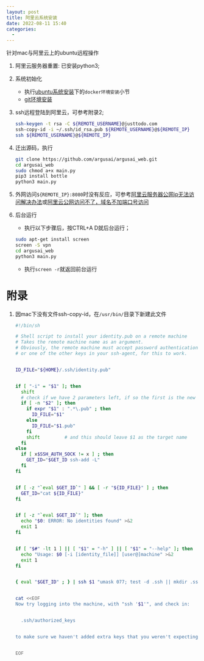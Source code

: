 ```yaml
---
layout: post
title: 阿里云系统安装
date: 2022-08-11 15:40
categories:
  -
---
```


针对mac与阿里云上的ubuntu远程操作
<!-- More -->

1. 阿里云服务器重置: 已安装python3;
2. 系统初始化
    * 执行[ubuntu系统安装](/coder/install_ubuntu)下的`docker环境安装`小节
    * [git环境安装](https://app.yinxiang.com/shard/s26/nl/5132076/76807934-164f-4bdd-8280-22c673fc2089/)

3. ssh远程登陆到阿里云，可参考附录2;
    ```bash
    ssh-keygen -t rsa -C ${REMOTE_USERNAME}@justtodo.com
    ssh-copy-id -i ~/.ssh/id_rsa.pub ${REMOTE_USERNAME}@${REMOTE_IP}
    ssh ${REMOTE_USERNAME}@${REMOTE_IP}
    ```

4. 迁出源码，执行
    ```bash
    git clone https://github.com/argusai/argusai_web.git
    cd argusai_web
    sudo chmod a+x main.py
    pip3 install bottle
    python3 main.py
    ```

5. 外网访问`${REMOTE_IP}:8080`时没有反应，可参考[阿里云服务器公网ip无法访问解决办法](https://developer.aliyun.com/article/87135)或[阿里云公网访问不了，域名不加端口号访问](https://blog.csdn.net/a419419/article/details/85047110)

6. 后台运行
    * 执行以下步骤后，按CTRL+A D就后台运行；
    ```bash
    sudo apt-get install screen
    screen -S vpn
    cd argusai_web
    python3 main.py
    ```
    * 执行`screen -r`就返回前台运行

# 附录
1. 因mac下没有文件ssh-copy-id，在`/usr/bin/`目录下新建此文件

    ```bash
    #!/bin/sh

    # Shell script to install your identity.pub on a remote machine
    # Takes the remote machine name as an argument.
    # Obviously, the remote machine must accept password authentication,
    # or one of the other keys in your ssh-agent, for this to work.


    ID_FILE="${HOME}/.ssh/identity.pub"


    if [ "-i" = "$1" ]; then
      shift
      # check if we have 2 parameters left, if so the first is the new ID file
      if [ -n "$2" ]; then
        if expr "$1" : ".*\.pub" ; then
          ID_FILE="$1"
        else
          ID_FILE="$1.pub"
        fi
        shift         # and this should leave $1 as the target name
      fi
    else
      if [ x$SSH_AUTH_SOCK != x ] ; then
        GET_ID="$GET_ID ssh-add -L"
      fi
    fi


    if [ -z "`eval $GET_ID`" ] && [ -r "${ID_FILE}" ] ; then
      GET_ID="cat ${ID_FILE}"
    fi


    if [ -z "`eval $GET_ID`" ]; then
      echo "$0: ERROR: No identities found" >&2
      exit 1
    fi


    if [ "$#" -lt 1 ] || [ "$1" = "-h" ] || [ "$1" = "--help" ]; then
      echo "Usage: $0 [-i [identity_file]] [user@]machine" >&2
      exit 1
    fi


    { eval "$GET_ID" ; } | ssh $1 "umask 077; test -d .ssh || mkdir .ssh ; cat >> .ssh/authorized_keys" || exit 1


    cat <<EOF
    Now try logging into the machine, with "ssh '$1'", and check in:


      .ssh/authorized_keys


    to make sure we haven't added extra keys that you weren't expecting.


    EOF
    ```
